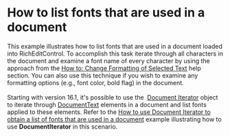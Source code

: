 # How to list fonts that are used in a document


<p>This example illustrates how to list fonts that are used in a document loaded into RichEditControl. To accomplish this task iterate through all characters in the document and examine a font name of every character by using the approach from the <a href="http://documentation.devexpress.com/#WindowsForms/CustomDocument5890"><u>How to: Change Formatting of Selected Text</u></a> help section. You can also use this technique if you wish to examine any formatting options (e.g., font color, bold flag) in the document.<br><br>Starting with version 16.1, it's possible to use the  <a href="http://help.devexpress.com/#CoreLibraries/clsDevExpressXtraRichEditAPINativeDocumentIteratortopic">Document Iterator</a> object to iterate through <a href="http://help.devexpress.com/#CoreLibraries/clsDevExpressXtraRichEditAPINativeDocumentTexttopic">DocumentText</a> elements in a document and list fonts applied to these elements. Refer to the <a href="https://www.devexpress.com/Support/Center/p/T438475">How to use Document Iterator to obtain a list of fonts that are used in a document</a> example illustrating how to use <strong>DocumentIterator</strong> in this scenario.</p>

<br/>


